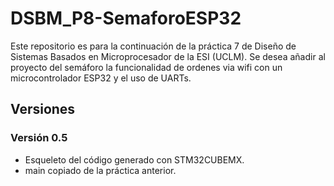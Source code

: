 # DSBM_P8-SemaforoESP32
Este repositorio es para la continuación de la práctica 7 de Diseño de Sistemas Basados en Microprocesador de la ESI (UCLM). Se desea añadir al proyecto del semáforo la funcionalidad de ordenes via wifi con un microcontrolador ESP32 y el uso de UARTs.

## Versiones
### Versión 0.5
 - Esqueleto del código generado con STM32CUBEMX.
 - main copiado de la práctica anterior.
